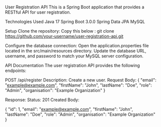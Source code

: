 User Registration API
This is a Spring Boot application that provides a RESTful API for user registration.

Technologies Used
Java 17
Spring Boot 3.0.0
Spring Data JPA
MySQL

Setup
Clone the repository:
Copy this below :
git clone https://github.com/your-username/user-registration-api.git

Configure the database connection:
Open the application.properties file located in the src/main/resources directory.
Update the database URL, username, and password to match your MySQL server configuration.

API Documentation
The user registration API provides the following endpoints:

POST /api/register
Description: Create a new user.
Request Body:
{
  "email": "example@example.com",
  "firstName": "John",
  "lastName": "Doe",
  "role": "Admin",
  "organisation": "Example Organization"
}


Response:
Status: 201 Created
Body:

{
  "id": 1,
  "email": "example@example.com",
  "firstName": "John",
  "lastName": "Doe",
  "role": "Admin",
  "organisation": "Example Organization"
}
